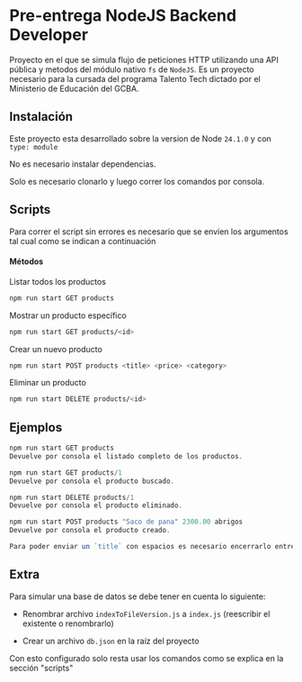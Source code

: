 # Pre-entrega NodeJS Backend Developer

Proyecto en el que se simula flujo de peticiones HTTP utilizando una API pública y metodos del módulo nativo `fs` de `NodeJS`. Es un proyecto necesario para la cursada del programa Talento Tech dictado por el Ministerio de Educación del GCBA.

## Instalación

Este proyecto esta desarrollado sobre la version de Node `24.1.0` y con `type: module`

No es necesario instalar dependencias.

Solo es necesario clonarlo y luego correr los comandos por consola.

## Scripts

Para correr el script sin errores es necesario que se envíen los argumentos
tal cual como se indican a continuación

#### Métodos

Listar todos los productos

```bash
npm run start GET products
```

Mostrar un producto específico

```bash
npm run start GET products/<id>
```

Crear un nuevo producto

```bash
npm run start POST products <title> <price> <category>
```

Eliminar un producto

```bash
npm run start DELETE products/<id>
```

## Ejemplos

```javascript
npm run start GET products
Devuelve por consola el listado completo de los productos.

npm run start GET products/1
Devuelve por consola el producto buscado.

npm run start DELETE products/1
Devuelve por consola el producto eliminado.

npm run start POST products "Saco de pana" 2300.00 abrigos
Devuelve por consola el producto creado.

Para poder enviar un `title` con espacios es necesario encerrarlo entre comillas dobles, como se ve en el ejemplo de arriba.
```

## Extra

Para simular una base de datos se debe tener en cuenta lo siguiente:

- Renombrar archivo `indexToFileVersion.js` a `index.js` (reescribir el existente o renombrarlo)

- Crear un archivo `db.json` en la raíz del proyecto

Con esto configurado solo resta usar los comandos como se explica en la sección "scripts"
